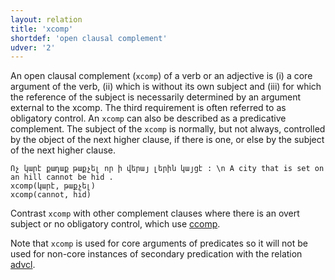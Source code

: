 ```yaml
---
layout: relation
title: 'xcomp'
shortdef: 'open clausal complement'
udver: '2'
---
```


An open clausal complement (`xcomp`) of a verb or an adjective is (i) a core argument of the verb, (ii) which is without its own subject and (iii) for which the reference of the subject is necessarily determined by an argument external to the xcomp. The third requirement is often referred to as obligatory control. An `xcomp` can also be described as a predicative complement. The subject of the `xcomp` is normally, but not always, controlled by the object of the next higher clause, if there is one, or else by the subject of the next higher clause.

~~~ sdparse
Ոչ կարէ քաղաք թաքչել որ ի վերայ լերին կայցէ : \n A city that is set on an hill cannot be hid .
xcomp(կարէ, թաքչել)
xcomp(cannot, hid)
~~~

Contrast `xcomp` with other complement clauses where there is an overt subject or no obligatory control, which use [ccomp]().

Note that `xcomp` is used for core arguments of predicates so it will not be used for non-core instances of secondary predication with the relation [advcl]().
<!-- Interlanguage links updated Po 11. listopadu 2024, 20:11:30 CET -->
